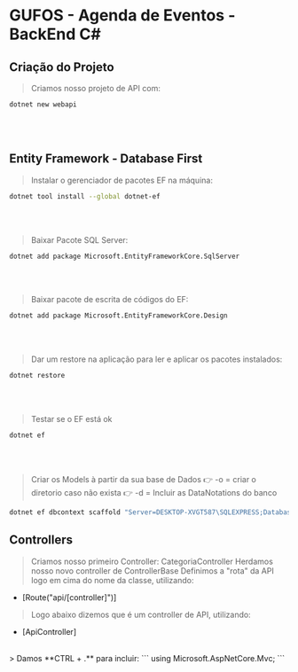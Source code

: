 # GUFOS - Agenda de Eventos - BackEnd C#

## Criação do Projeto
> Criamos nosso projeto de API com: 
```bash
dotnet new webapi
```
<br><br>

## Entity Framework - Database First

> Instalar o gerenciador de pacotes EF na máquina:
```bash
dotnet tool install --global dotnet-ef
```

<br><br>
> Baixar Pacote SQL Server:
```bash
dotnet add package Microsoft.EntityFrameworkCore.SqlServer
```

<br><br>
> Baixar pacote de escrita de códigos do EF:
```bash
dotnet add package Microsoft.EntityFrameworkCore.Design
```

<br><br>
> Dar um restore na aplicação para ler e aplicar os pacotes instalados:
```bash
dotnet restore
```

<br><br>
> Testar se o EF está ok
```bash
dotnet ef
```

<br><br>
> Criar os Models à partir da sua base de Dados
    :point_right: -o = criar o diretorio caso não exista
    :point_right: -d = Incluir as DataNotations do banco
```bash
dotnet ef dbcontext scaffold "Server=DESKTOP-XVGT587\SQLEXPRESS;Database=Gufos;Trusted_Connection=True;" Microsoft.EntityFrameworkCore.SqlServer -o Models -d
```

## Controllers

> Criamos nosso primeiro Controller: CategoriaController
> Herdamos nosso novo controller de ControllerBase
> Definimos a "rota" da API logo em cima do nome da classe, utilizando:
- [Route("api/[controller]")]
> Logo abaixo dizemos que é um controller de API, utilizando:
- [ApiController]
<br>
> Damos **CTRL + .** para incluir:
```
using Microsoft.AspNetCore.Mvc;
```
